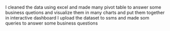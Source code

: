 I cleaned the data using excel and made many pivot table to answer some business quetions and visualize them in many charts and put them together in interactive dashboard
I upload the dataset to ssms and made som queries to answer some business questions
